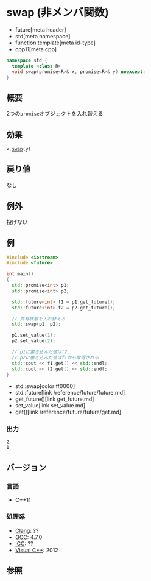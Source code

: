 # swap (非メンバ関数)
* future[meta header]
* std[meta namespace]
* function template[meta id-type]
* cpp11[meta cpp]

```cpp
namespace std {
  template <class R>
  void swap(promise<R>& x, promise<R>& y) noexcept;
}
```

## 概要
2つの`promise`オブジェクトを入れ替える


## 効果
`x.`[`swap`](swap.md)`(y)`


## 戻り値
なし


## 例外
投げない


## 例
```cpp example
#include <iostream>
#include <future>

int main()
{
  std::promise<int> p1;
  std::promise<int> p2;

  std::future<int> f1 = p1.get_future();
  std::future<int> f2 = p2.get_future();

  // 共有状態を入れ替える
  std::swap(p1, p2);

  p1.set_value(1);
  p2.set_value(2);

  // p1に書き込んだ値はf2、
  // p2に書き込んだ値はf1から取得される
  std::cout << f1.get() << std::endl;
  std::cout << f2.get() << std::endl;
}
```
* std::swap[color ff0000]
* std::future[link /reference/future/future.md]
* get_future()[link get_future.md]
* set_value[link set_value.md]
* get()[link /reference/future/future/get.md]

### 出力
```
2
1
```

## バージョン
### 言語
- C++11

### 処理系
- [Clang](/implementation.md#clang): ??
- [GCC](/implementation.md#gcc): 4.7.0
- [ICC](/implementation.md#icc): ??
- [Visual C++](/implementation.md#visual_cpp): 2012


## 参照


